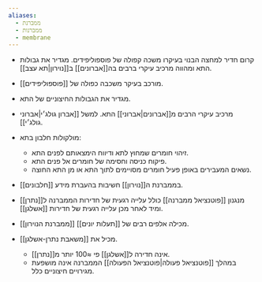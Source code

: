 ```yaml
---
aliases:
  - ממברנת
  - ממברנות
  - membrane
---
```


- קרום חדיר למחצה הבנוי בעיקרו משכה קפולה של פוספוליפידים. מגדיר את גבולות התא ומהווה מרכיב עיקרי ברבים בה[[אברונים]] ב[[נוירון|תא עצב]].
- מורכב בעיקר משכבה כפולה של [[פוספוליפידים]].
- מגדיר את הגבולות החיצוניים של התא.
- מרכיב עיקרי הרבים מ[[אברונים|אברוני]] התא. למשל [[אברון גולג׳י|אברוני גולג׳י]].  
- מולקולות חלבון בתא:
  - זיהוי חומרים שמחוץ לתא ודיווח הימצאותם לפנים התא.
  - פיקוח כניסה וחסימה של חומרים אל פנים התא.
  - נשאים המעבירים באופן פעיל חומרים מסויימים לתוך התא או מן התא החוצה.
- [[חלבונים]] בממברנת ה[[נוירון]] חשיבות בהעברת מידע.

- מנגנון [[פוטנציאל ממברנה]] כולל עלייה רגעית של חדירות הממברנה ל[[נתרן]] ומיד לאחר מכן עלייה רגעית של חדירות [[אשלגן]].
- [[ממברנת הנוירון]] מכילה אלפים רבים של [[תעלות יונים]].
- מכיל את [[משאבת נתרן-אשלגן]].
  - אינה חדירה ל[[אשלגן]] פי ≈100 יותר מ[[נתרן]].
  - במהלך [[פוטנציאל פעולה|פוטנציאל הפעולה]] הממברנה אינה מושפעת מגירויים חיצוניים כלל.